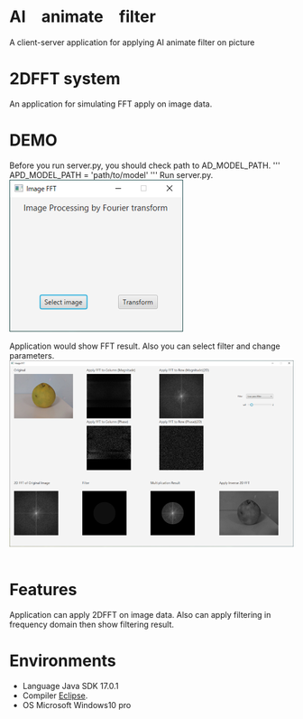 # AI　animate　filter
A client-server application for applying AI animate filter on picture

# 2DFFT system
An application for simulating FFT apply on image data.

# DEMO

Before you run server.py, you should check path to AD_MODEL_PATH.
'''
APD_MODEL_PATH = 'path/to/model'
'''
Run server.py.<br />
![image](https://github.com/ooniwatori/2DFFT-system/blob/main/demo/demo1.png)<br />

Application would show FFT result. Also you can select filter and change parameters.<br />
![image](https://github.com/ooniwatori/2DFFT-system/blob/main/demo/demo2.png)<br /><br />


# Features

Application can apply 2DFFT on image data. Also can apply filtering in frequency domain then show filtering result.

# Environments 

* Language Java SDK 17.0.1
* Compiler [Eclipse](https://www.eclipse.org/).
* OS Microsoft Windows10 pro
